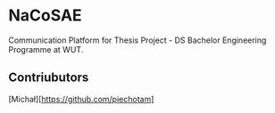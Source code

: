 # NaCoSAE
Communication Platform for Thesis Project - DS Bachelor Engineering Programme at WUT.

## Contriubutors
[Michał][https://github.com/piechotam]
